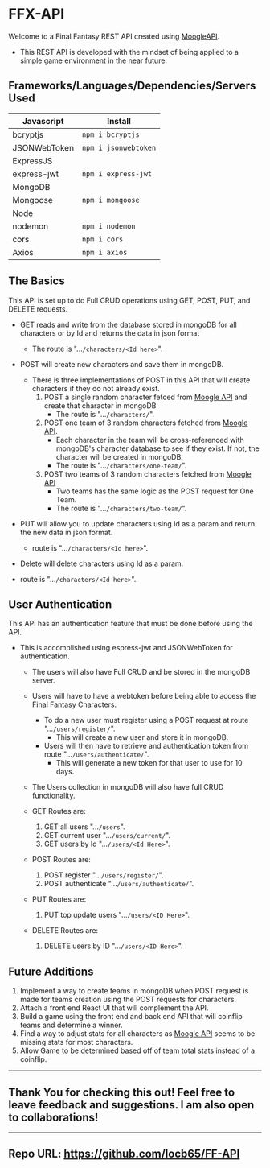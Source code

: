 # FFX-API

Welcome to a Final Fantasy REST API created using [MoogleAPI](https://www.moogleapi.com/swagger/index.html).

* This REST API is developed with the mindset of being applied to a simple game environment in the near future.

## Frameworks/Languages/Dependencies/Servers Used

|Javascript| Install|
|----------|-------|
|bcryptjs | ```npm i bcryptjs```|
|JSONWebToken | ```npm i jsonwebtoken```|
|ExpressJS|
|express-jwt | ```npm i express-jwt```|
|MongoDB ||
|Mongoose | ```npm i mongoose```|
|Node |
|nodemon | ```npm i nodemon```|
|cors | ```npm i cors```|
|Axios | ```npm i axios```|


## The Basics

This API is set up to do Full CRUD operations using GET, POST, PUT, and DELETE requests.
* GET reads and write from the database stored in mongoDB for all characters or by Id and returns the data in json format
    * The route is "...```/characters/<Id here>```".
* POST will create new characters and save them in mongoDB. 
    * There is three implementations of POST in this API that will create characters if they do not already exist.
        1. POST a single random character fetced from [Moogle API](https://www.moogleapi.com/swagger/index.html) and create that character in mongoDB
            * The route is "...```/characters/```".
        2. POST one team of 3 random characters fetched from [Moogle API](https://www.moogleapi.com/swagger/index.html).
            * Each character in the team will be cross-referenced with mongoDB's character database to see if they exist. If not, the character will be created in mongoDB.
            * The route is "...```/characters/one-team/```".
        3. POST two teams of 3 random characters fetched from [Moogle API](https://www.moogleapi.com/swagger/index.html)
            * Two teams has the same logic as the POST request for One Team.
            * The route is "...```/characters/two-team/```".

* PUT will allow you to update characters using Id as a param and return the new data in json format.
    * route is "...```/characters/<Id here>```".
* Delete will delete characters using Id as a param.
* route is "...```/characters/<Id here>```".


## User Authentication

This API has an authentication feature that must be done before using the API. 
* This is accomplished using espress-jwt and JSONWebToken for authentication.
    * The users will also have Full CRUD and be stored in the mongoDB server.
    * Users will have to have a webtoken before being able to access the Final Fantasy Characters.
        * To do a new user must register using a POST request at route "...```/users/register/```".
            * This will create a new user and store it in mongoDB. 
        * Users will then have to retrieve and authentication token from route "...```/users/authenticate/```".
            * This will generate a new token for that user to use for 10 days.

    * The Users collection in mongoDB will also have full CRUD functionality.
    * GET Routes are:
        1. GET all users "...```/users```".
        2. GET current user "...```/users/current/```".
        3. GET users by Id "...```/users/<Id Here>```".
    * POST Routes are:
        1. POST register "...```/users/register/```".
        2. POST authenticate "...```/users/authenticate/```".
    * PUT Routes are:
        1. PUT top update users "...```/users/<ID Here>```".
    * DELETE Routes are:
        1. DELETE users by ID "...```/users/<ID Here>```".

## Future Additions 

1. Implement a way to create teams in mongoDB when POST request is made for teams creation using the POST requests for characters.
2. Attach a front end React UI that will complement the API. 
3. Build a game using the front end and back end API that will coinflip teams and determine a winner. 
4. Find a way to adjust stats for all characters as [Moogle API](https://www.moogleapi.com/swagger/index.html) seems to be missing stats for most characters.
5. Allow Game to be determined based off of team total stats instead of a coinflip.

-------------
## Thank You for checking this out! Feel free to leave feedback and suggestions. I am also open to collaborations!
--------------
## Repo URL: https://github.com/locb65/FF-API